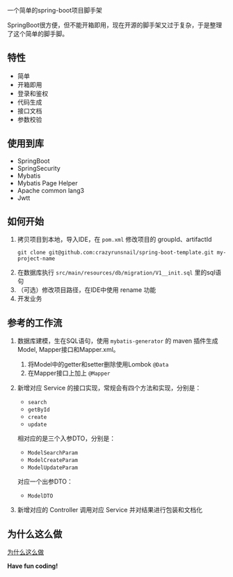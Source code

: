 一个简单的spring-boot项目脚手架

SpringBoot很方便，但不能开箱即用，现在开源的脚手架又过于复杂，于是整理了这个简单的脚手脚。

## 特性
- 简单
- 开箱即用
- 登录和鉴权
- 代码生成
- 接口文档
- 参数校验

## 使用到库
- SpringBoot
- SpringSecurity
- Mybatis
- Mybatis Page Helper
- Apache common lang3
- Jwtt

## 如何开始
1. 拷贝项目到本地，导入IDE，在 `pom.xml` 修改项目的 groupId、artifactId
    ```shell
    git clone git@github.com:crazyrunsnail/spring-boot-template.git my-project-name
    ```
2. 在数据库执行 `src/main/resources/db/migration/V1__init.sql` 里的sql语句
3. （可选）修改项目路径，在IDE中使用 rename 功能
4. 开发业务

## 参考的工作流
1. 数据库建模，生在SQL语句，使用 `mybatis-generator` 的 maven 插件生成 Model, Mapper接口和Mapper.xml。
   1. 将Model中的getter和setter删除使用Lombok `@Data`
   2. 在Mapper接口上加上 `@Mapper`
2. 新增对应 Service 的接口实现，常规会有四个方法和实现，分别是：
   - `search` 
   - `getById` 
   - `create` 
   - `update`
   
   相对应的是三个入参DTO，分别是：
   - `ModelSearchParam` 
   - `ModelCreateParam` 
   - `ModelUpdateParam`
   
   对应一个出参DTO：
   - `ModelDTO`
3. 新增对应的 Controller 调用对应 Service 并对结果进行包装和文档化

## 为什么这么做
[为什么这么做](WHY.md)

**Have fun coding!**
